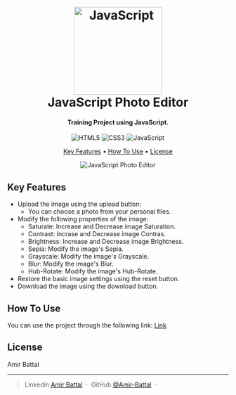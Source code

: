 <h1 align="center">
  <br>
  <a href="https://developer.mozilla.org/en-US/docs/Web/JavaScript">
    <img src="https://upload.wikimedia.org/wikipedia/commons/6/6a/JavaScript-logo.png" alt="JavaScript" width="200">
  </a>
  <br>
  JavaScript Photo Editor
  <br>
</h1>

<h4 align="center">Training Project using JavaScript.</h4>

<div align="center">
  
  ![HTML5](https://img.shields.io/badge/html5-%23E34F26.svg?style=for-the-badge&logo=html5&logoColor=white)
  ![CSS3](https://img.shields.io/badge/css3-%231572B6.svg?style=for-the-badge&logo=css3&logoColor=white)
  ![JavaScript](https://img.shields.io/badge/javascript-%23323330.svg?style=for-the-badge&logo=javascript&logoColor=%23F7DF1E)
</div>

<p align="center">
  <a href="#key-features">Key Features</a> •
  <a href="#how-to-use">How To Use</a> •
  <a href="#license">License</a>
</p>

<div align="center">
  
  ![JavaScript Photo Editor](https://github.com/Amir-Battal/Js-Photo-Editor-Demo/assets/125479553/3b0f9814-4e50-439f-a165-e7e92467b037)
</div>

## Key Features

* Upload the image using the upload button:
  - You can choose a photo from your personal files.
* Modify the following properties of the image:
  - Saturate: Increase and Decrease image Saturation.
  - Contrast: Incrase and Decrease image Contras.
  - Brightness: Increase and Decrease image Brightness.
  - Sepia: Modify the image's Sepia.
  - Grayscale: Modify the image's Grayscale.
  - Blur: Modify the image's Blur.
  - Hub-Rotate: Modify the image's Hub-Rotate.
* Restore the basic image settings using the reset button.
* Download the image using the download button.


## How To Use

You can use the project through the following link:
<a href="https://amir-battal.github.io/Js-Photo-Editor-Demo">Link</a>


## License

Amir Battal

---

> Linkedin [Amir Battal](https://www.linkedin.com/in/amir-battal/) &nbsp;&middot;&nbsp;
> GitHub [@Amir-Battal](https://github.com/Amir-Battal) &nbsp;&middot;&nbsp;

